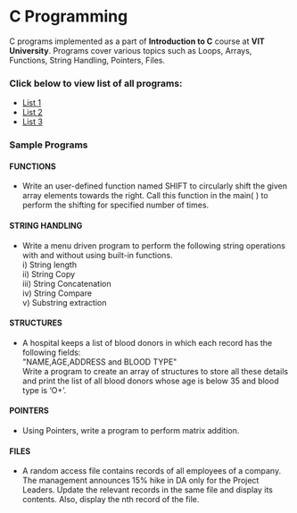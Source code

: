 # C Programming
C programs implemented as a part of __Introduction to C__ course at __VIT University__.
Programs cover various topics such as Loops, Arrays, Functions, String Handling, Pointers, Files.

### Click below to view list of all programs:
* [List 1](https://github.com/leshwar/C-Programs/blob/master/CycleSheet%201.pdf)
* [List 2](https://github.com/leshwar/C-Programs/blob/master/CycleSheet%202.pdf)
* [List 3](https://github.com/leshwar/C-Programs/blob/master/CycleSheet%203.pdf)

### Sample Programs

#### FUNCTIONS 
* Write an user-defined function named SHIFT to circularly shift the given array elements towards the right. Call this function in the main( ) to perform the shifting for specified number of times.

#### STRING HANDLING
* Write a menu driven program to perform the following string operations with and without using built-in functions.
  <br>i)	String length
  <br>ii)	String Copy
  <br>iii) String Concatenation
  <br>iv) String Compare
  <br>v) Substring extraction

#### STRUCTURES
* A hospital keeps a list of blood donors in which each record has the following fields:
<br> "NAME,AGE,ADDRESS and BLOOD TYPE"
<br> Write a program to create an array of structures to store all these details and print the list of all blood donors whose age is below 35 and blood type is ‘O+’.

#### POINTERS 
* Using Pointers, write a program to perform matrix addition.

#### FILES
* A random access file contains records of all employees of a company. The management announces 15% hike in DA only for the Project Leaders. Update the relevant records in the same file and display its contents. Also, display the nth record of the file.
